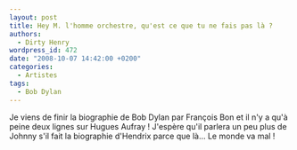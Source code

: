 ```yaml
---
layout: post
title: Hey M. l'homme orchestre, qu'est ce que tu ne fais pas là ?
authors:
  - Dirty Henry
wordpress_id: 472
date: "2008-10-07 14:42:00 +0200"
categories:
  - Artistes
tags:
  - Bob Dylan
---
```


Je viens de finir la biographie de Bob Dylan par François Bon et il n'y a qu'à
peine deux lignes sur Hugues Aufray ! J'espère qu'il parlera un peu plus de
Johnny s'il fait la biographie d'Hendrix parce que là… Le monde va mal !
